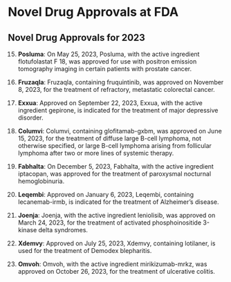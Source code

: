 # Novel Drug Approvals at FDA

## Novel Drug Approvals for 2023

15. **Posluma**: On May 25, 2023, Posluma, with the active ingredient flotufolastat F 18, was approved for use with positron emission tomography imaging in certain patients with prostate cancer.

16. **Fruzaqla**: Fruzaqla, containing fruquintinib, was approved on November 8, 2023, for the treatment of refractory, metastatic colorectal cancer.

17. **Exxua**: Approved on September 22, 2023, Exxua, with the active ingredient gepirone, is indicated for the treatment of major depressive disorder.

18. **Columvi**: Columvi, containing glofitamab-gxbm, was approved on June 15, 2023, for the treatment of diffuse large B-cell lymphoma, not otherwise specified, or large B-cell lymphoma arising from follicular lymphoma after two or more lines of systemic therapy.

19. **Fabhalta**: On December 5, 2023, Fabhalta, with the active ingredient iptacopan, was approved for the treatment of paroxysmal nocturnal hemoglobinuria.

20. **Leqembi**: Approved on January 6, 2023, Leqembi, containing lecanemab-irmb, is indicated for the treatment of Alzheimer’s disease.

21. **Joenja**: Joenja, with the active ingredient leniolisib, was approved on March 24, 2023, for the treatment of activated phosphoinositide 3-kinase delta syndromes.

22. **Xdemvy**: Approved on July 25, 2023, Xdemvy, containing lotilaner, is used for the treatment of Demodex blepharitis.

23. **Omvoh**: Omvoh, with the active ingredient mirikizumab-mrkz, was approved on October 26, 2023, for the treatment of ulcerative colitis.
